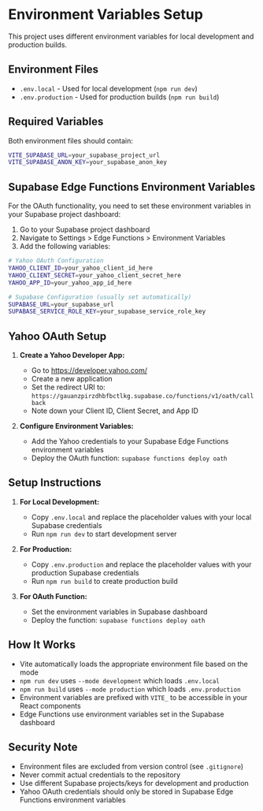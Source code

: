# Environment Variables Setup

This project uses different environment variables for local development and production builds.

## Environment Files

- `.env.local` - Used for local development (`npm run dev`)
- `.env.production` - Used for production builds (`npm run build`)

## Required Variables

Both environment files should contain:

```bash
VITE_SUPABASE_URL=your_supabase_project_url
VITE_SUPABASE_ANON_KEY=your_supabase_anon_key
```

## Supabase Edge Functions Environment Variables

For the OAuth functionality, you need to set these environment variables in your Supabase project dashboard:

1. Go to your Supabase project dashboard
2. Navigate to Settings > Edge Functions > Environment Variables
3. Add the following variables:

```bash
# Yahoo OAuth Configuration
YAHOO_CLIENT_ID=your_yahoo_client_id_here
YAHOO_CLIENT_SECRET=your_yahoo_client_secret_here
YAHOO_APP_ID=your_yahoo_app_id_here

# Supabase Configuration (usually set automatically)
SUPABASE_URL=your_supabase_url
SUPABASE_SERVICE_ROLE_KEY=your_supabase_service_role_key
```

## Yahoo OAuth Setup

1. **Create a Yahoo Developer App:**
   - Go to https://developer.yahoo.com/
   - Create a new application
   - Set the redirect URI to: `https://gauanzpirzdhbfbctlkg.supabase.co/functions/v1/oath/callback`
   - Note down your Client ID, Client Secret, and App ID

2. **Configure Environment Variables:**
   - Add the Yahoo credentials to your Supabase Edge Functions environment variables
   - Deploy the OAuth function: `supabase functions deploy oath`

## Setup Instructions

1. **For Local Development:**
   - Copy `.env.local` and replace the placeholder values with your local Supabase credentials
   - Run `npm run dev` to start development server

2. **For Production:**
   - Copy `.env.production` and replace the placeholder values with your production Supabase credentials
   - Run `npm run build` to create production build

3. **For OAuth Function:**
   - Set the environment variables in Supabase dashboard
   - Deploy the function: `supabase functions deploy oath`

## How It Works

- Vite automatically loads the appropriate environment file based on the mode
- `npm run dev` uses `--mode development` which loads `.env.local`
- `npm run build` uses `--mode production` which loads `.env.production`
- Environment variables are prefixed with `VITE_` to be accessible in your React components
- Edge Functions use environment variables set in the Supabase dashboard

## Security Note

- Environment files are excluded from version control (see `.gitignore`)
- Never commit actual credentials to the repository
- Use different Supabase projects/keys for development and production
- Yahoo OAuth credentials should only be stored in Supabase Edge Functions environment variables
